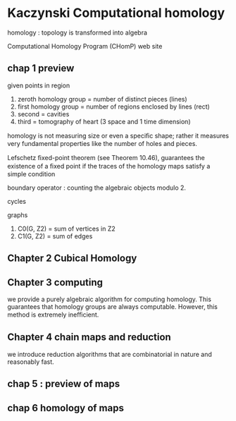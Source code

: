 
# Kaczynski Computational homology

homology : topology is transformed into algebra

Computational Homology Program (CHomP) web site

## chap 1 preview

given points in region

1. zeroth homology group = number of distinct pieces (lines)
2. first homology group = number of regions enclosed by lines (rect)
3. second = cavities
4. third = tomography of heart (3 space and 1 time dimension)

homology is not measuring size or even a speciﬁc shape; rather it measures very fundamental properties like the number of holes
and pieces.

Lefschetz ﬁxed-point theorem (see Theorem 10.46), guarantees the existence of a
ﬁxed point if the traces of the homology maps satisfy a simple condition

boundary operator : counting the algebraic objects modulo 2.

cycles

graphs
1. C0(G, Z2) = sum of vertices in Z2
2. C1(G, Z2) = sum of edges


## Chapter 2 Cubical Homology


## Chapter 3 computing 

we provide a purely algebraic algorithm for computing homology. 
This guarantees that homology groups are always computable. 
However, this method is extremely ineﬃcient. 

## Chapter 4 chain maps and reduction

we introduce reduction algorithms that are combinatorial in nature and reasonably fast.


## chap 5 : preview of maps

## chap 6 homology of maps
